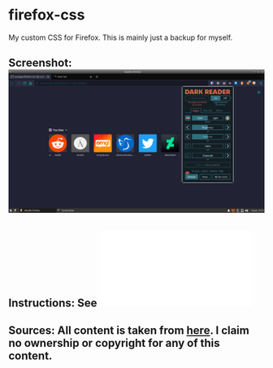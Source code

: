 # firefox-css
My custom CSS for Firefox.
This is mainly just a backup for myself.


## Screenshot: ![Screenshot](https://github.com/Kreuger/firefox-css/blob/master/Screenshot.png?raw=true )

## Instructions: See ![here](/Instructions.md)

## Sources: All content is taken from [here](https://www.reddit.com/r/FirefoxCSS/). I claim no ownership or copyright for any of this content.

